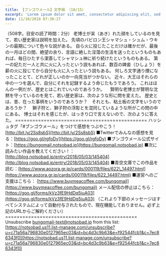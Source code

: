 ```yaml
---
title: 【ブンゴウメール】文字禍 （10/15）
excerpt: 'Lorem ipsum dolor sit amet, consectetur adipiscing elit, sed do eiusmod tempor incididunt ut labore et dolore magna aliqua. Praesent elementum facilisis leo vel fringilla est ullamcorper eget. At imperdiet dui accumsan sit amet nulla facilisi morbi tempus.'
date: 11/10/2018 07:30:27
---
```


（508字。目安の読了時間：2分） 老博士が呆（あき）れた顔をしているのを見て、若い歴史家は説明を加えた。 先頃のバビロン王シャマシュ・シュム・ウキンの最期について色々な説がある。 自ら火に投じたことだけは確かだが、最後の一月ほどの間、絶望の余り、言語に絶した淫蕩の生活を送ったというものもあれば、毎日ひたすら潔斎してシャマシュ神に祈り続けたというものもある。 第一の妃ただ一人と共に火に入ったという説もあれば、数百の婢妾（ひしょう）を薪の火に投じてから自分も火に入ったという説もある。 何しろ文字通り煙になったこととて、どれが正しいのか一向見当がつかない。 近々、大王はそれらの中の一つを選んで、自分にそれを記録するよう命じたもうであろう。 これはほんの一例だが、歴史とはこれでいいのであろうか。 　賢明な老博士が賢明な沈黙を守っているのを見て、若い歴史家は、次のような形に問を変えた。 歴史とは、昔、在った事柄をいうのであろうか？　それとも、粘土板の文字をいうのであろうか？ 　獅子狩と、獅子狩の浮彫とを混同しているような所がこの問の中にある。 博士はそれを感じたが、はっきり口で言えないので、次のように答えた。 ============================================== ハッシュタグ「#ブンゴウメール」をつけて感想をつぶやこう！ [http://bit.ly/2Ss8sbS](http://bit.ly/2Ss8sbS) ■Twitterでみんなの感想を見る：[https://goo.gl/rgfoDv](https://goo.gl/rgfoDv) ■ブンゴウメール公式サイト：[https://bungomail.notsobad.jp](https://bungomail.notsobad.jp) ■次に読みたい作品を教えてください！：[http://blog.notsobad.jp/entry/2018/05/03/145404](http://blog.notsobad.jp/entry/2018/05/03/145404) ■青空文庫でこの作品を読む：[https://www.aozora.gr.jp/cards/000119/files/622\_14497.html](https://www.aozora.gr.jp/cards/000119/files/622_14497.html) ■運営へのご支援はこちら： [https://www.buymeacoffee.com/bungomail](https://www.buymeacoffee.com/bungomail) メール配信の停止はこちら：[https://goo.gl/forms/kVz3fE9HdDq5iuA03](https://goo.gl/forms/kVz3fE9HdDq5iuA03) （これより下部のメッセージはすべてシステムによって自動付与されたもので、現在機能しておりません。必ず上記のURLからご解約ください） ============================================== Unsubscribe bungomail-text@notsobad.jp from this list: [https://notsobad.us11.list-manage.com/unsubscribe?u=c71a56a796830e0127965ec03&id=bc4d3c9b63&e=f92544fcb1&c=7ec86343f0](https://notsobad.us11.list-manage.com/unsubscribe?u=c71a56a796830e0127965ec03&id=bc4d3c9b63&e=f92544fcb1&c=7ec86343f0)